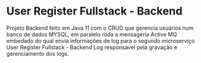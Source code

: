 # User Register Fullstack - Backend
Projeto Backend feito em Java 11 com o CRUD que gerencia usuários num banco de dados MYSQL, em paralelo roda a mensageria Active MQ embedado do qual envia informações de log para o segundo microserviço User Register Fullstack - Backend Log responsavel pela gravação e gerenciamento dos logs.
